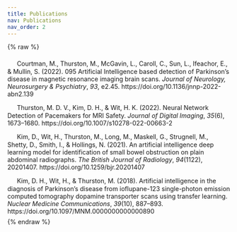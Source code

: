```yaml
---
title: Publications
nav: Publications
nav_order: 2
---
```


{% raw %}
<style>
div.csl-entry::before {
  font-family: FontAwesome;
  content: '\f02d  '; /* fontawesome book */
}
div.csl-entry {
  text-indent: 0.5em;
  padding: 0.5em 0;
}
</style>

<div class="csl-bib-body">

  <div data-csl-entry-id="article" class="csl-entry">Courtman, M., Thurston, M., McGavin, L., Caroll, C., Sun, L., Ifeachor, E., &#38; Mullin, S. (2022). 095 Artificial Intelligence based detection of Parkinson’s disease in magnetic resonance imaging brain scans. <i>Journal of Neurology, Neurosurgery &#38; Psychiatry</i>, <i>93</i>, e2.45. https://doi.org/10.1136/jnnp-2022-abn2.139</div>

  <div data-csl-entry-id="thurston_neural_2022" class="csl-entry">Thurston, M. D. V., Kim, D. H., &#38; Wit, H. K. (2022). Neural Network Detection of Pacemakers for MRI Safety. <i>Journal of Digital Imaging</i>, <i>35</i>(6), 1673–1680. https://doi.org/10.1007/s10278-022-00663-2</div>

  <div data-csl-entry-id="kim_artificial_2021" class="csl-entry">Kim, D., Wit, H., Thurston, M., Long, M., Maskell, G., Strugnell, M., Shetty, D., Smith, I., &#38; Hollings, N. (2021). An artificial intelligence deep learning model for identification of small bowel obstruction on plain abdominal radiographs. <i>The British Journal of Radiology</i>, <i>94</i>(1122), 20201407. https://doi.org/10.1259/bjr.20201407</div>

  <div data-csl-entry-id="kim_artificial_2018" class="csl-entry">Kim, D. H., Wit, H., &#38; Thurston, M. (2018). Artificial intelligence in the diagnosis of Parkinson’s disease from ioflupane-123 single-photon emission computed tomography dopamine transporter scans using transfer learning. <i>Nuclear Medicine Communications</i>, <i>39</i>(10), 887–893. https://doi.org/10.1097/MNM.0000000000000890</div>
</div>
{% endraw %}
